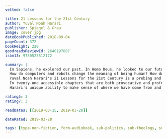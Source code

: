 ```yaml
---
vetted: false

title: 21 Lessons for the 21st Century
author: Yuval Noah Harari
publisher: Spiegel & Grau
image: cover.jpg
dateBookPublished: 2018-09-04
pageCount: 372
bookHeight: 220
goodreadsReviewId: 2640197807
isbn13: 9780525512172

summary: |
  In Sapiens, he explored our past. In Homo Deus, he looked to our future. Now, one of the most innovative thinkers on the planet turns to the present to make sense of today's most pressing issues.
  How do computers and robots change the meaning of being human? How do we deal with the epidemic of fake news? Are nations and religions still relevant? What should we teach our children?
  Yuval Noah Harari's 21 Lessons for the 21st Century is a probing and visionary investigation into today's most urgent issues as we move into the uncharted territory of the future. As technology advances faster than our understanding of it, hacking becomes a tactic of war, and the world feels more polarized than ever, Harari addresses the challenge of navigating life in the face of constant and disorienting change and raises the important questions we need to ask ourselves in order to survive.
  In twenty-one accessible chapters that are both provocative and profound, Harari builds on the ideas explored in his previous books, untangling political, technological, social, and existential issues and offering advice on how to prepare for a very different future from the world we now live in: How can we retain freedom of choice when Big Data is watching us? What will the future workforce look like, and how should we ready ourselves for it? How should we deal with the threat of terrorism? Why is liberal democracy in crisis?
  Harari's unique ability to make sense of where we have come from and where we are going has captured the imaginations of millions of readers. Here he invites us to consider values, meaning, and personal engagement in a world full of noise and uncertainty. When we are deluged with irrelevant information, clarity is power. Presenting complex contemporary challenges clearly and accessibly, 21 Lessons for the 21st Century is essential reading.

rating5: 3
rating7: 3

readDates: [[2019-03-15, 2019-03-28]]

dateRated: 2019-03-28

tags: [type-non-fiction, form-audiobook, sub-politics, sub-theology, sub-history]
---
```

